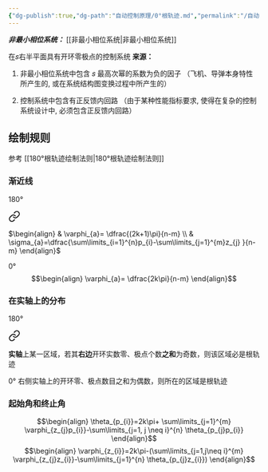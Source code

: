 ```yaml
---
{"dg-publish":true,"dg-path":"自动控制原理/0°根轨迹.md","permalink":"/自动控制原理/0°根轨迹/","dgPassFrontmatter":true,"noteIcon":"","created":"2024-05-21T15:20:27.706+08:00","updated":"2024-06-06T09:03:55.734+08:00"}
---
```


***非最小相位系统：***
[[非最小相位系统\|非最小相位系统]]

在𝑠右半平面具有开环零极点的控制系统
**来源：**
1. 非最小相位系统中包含 𝑠 最高次幂的系数为负的因子
（飞机、导弹本身特性所产生的, 或在系统结构图变换过程中所产生的）

2. 控制系统中包含有正反馈内回路 
（由于某种性能指标要求, 使得在复杂的控制系统设计中, 必须包含正反馈内回路）

## 绘制规则
参考 [[180°根轨迹绘制法则\|180°根轨迹绘制法则]]

### 渐近线
180°

<div class="transclusion internal-embed is-loaded"><a class="markdown-embed-link" href="/180/#230837" aria-label="Open link"><svg xmlns="http://www.w3.org/2000/svg" width="24" height="24" viewBox="0 0 24 24" fill="none" stroke="currentColor" stroke-width="2" stroke-linecap="round" stroke-linejoin="round" class="svg-icon lucide-link"><path d="M10 13a5 5 0 0 0 7.54.54l3-3a5 5 0 0 0-7.07-7.07l-1.72 1.71"></path><path d="M14 11a5 5 0 0 0-7.54-.54l-3 3a5 5 0 0 0 7.07 7.07l1.71-1.71"></path></svg></a><div class="markdown-embed">



$\begin{align}
 & \varphi_{a}= \dfrac{(2k+1)\pi}{n-m} \\
 & \sigma_{a}=\dfrac{\sum\limits_{i=1}^{n}p_{i}-\sum\limits_{j=1}^{m}z_{j} }{n-m}
\end{align}$

</div></div>

0°
$$\begin{align}
\varphi_{a}= \dfrac{2k\pi}{n-m}
\end{align}$$
### 在实轴上的分布
180°

<div class="transclusion internal-embed is-loaded"><a class="markdown-embed-link" href="/180/#2fb7cb" aria-label="Open link"><svg xmlns="http://www.w3.org/2000/svg" width="24" height="24" viewBox="0 0 24 24" fill="none" stroke="currentColor" stroke-width="2" stroke-linecap="round" stroke-linejoin="round" class="svg-icon lucide-link"><path d="M10 13a5 5 0 0 0 7.54.54l3-3a5 5 0 0 0-7.07-7.07l-1.72 1.71"></path><path d="M14 11a5 5 0 0 0-7.54-.54l-3 3a5 5 0 0 0 7.07 7.07l1.71-1.71"></path></svg></a><div class="markdown-embed">



**实轴**上某一区域，若其**右边**开环实数零、极点个数**之和**为奇数，则该区域必是根轨迹 

</div></div>


0°
右侧实轴上的开环零、极点数目之和为偶数，则所在的区域是根轨迹
### 起始角和终止角
$$\begin{align}
\theta_{p_{i}}=2k\pi+ \sum\limits_{j=1}^{m} \varphi_{z_{j}p_{i}}-\sum\limits_{j=1, j \neq i}^{n} \theta_{p_{j}p_{i}}
\end{align}$$
$$\begin{align}
\varphi_{z_{i}}=2k\pi-(\sum\limits_{j=1,j\neq i}^{m} \varphi_{z_{j}z_{i}}-\sum\limits_{j=1}^{n} \theta_{p_{j}z_{i}}) 
\end{align}$$
